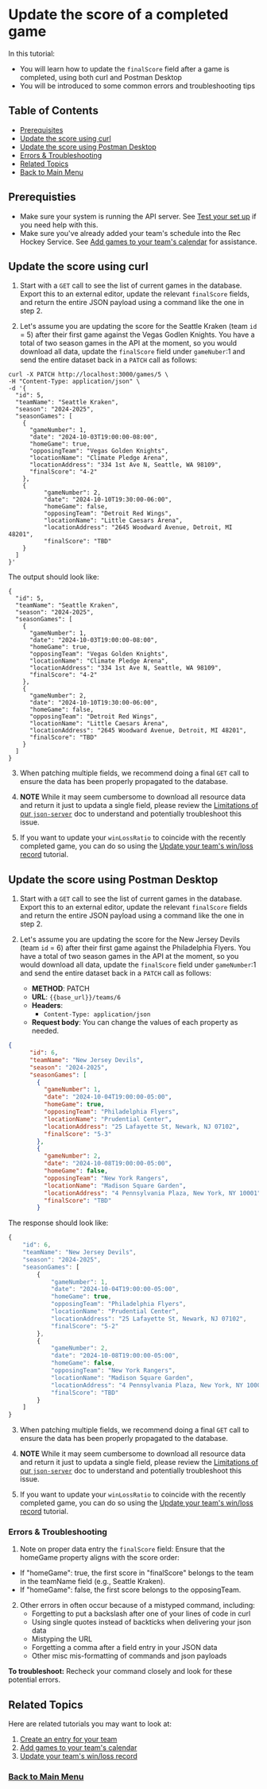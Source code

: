 # Update the score of a completed game

In this tutorial:

- You will learn how to update the `finalScore` field after a game is completed, using both
curl and Postman Desktop
- You will be introduced to some common errors and troubleshooting tips

## Table of Contents
- [Prerequisites](#1)
- [Update the score using curl](#2)
- [Update the score using Postman Desktop](#3)
- [Errors & Troubleshooting](#4)
- [Related Topics](#5)
- [Back to Main Menu](nav.md)

<a id="1"></a>
## Prerequisties

- Make sure your system is running the API server. See [Test your set up](test-system.md) if you need help with this.
- Make sure you've already added your team's schedule into the Rec Hockey Service. See [Add games to your team's calendar](tut-add-games.md) for assistance.

<a id="2"></a>
## Update the score using curl

1. Start with a `GET` call to see the list of current games in the database. Export this to an external editor, update the relevant `finalScore` fields, and return the entire JSON payload using a command like the one in step 2.

2. Let's assume you are updating the score for the Seattle Kraken (team `id` = 5) after their first game against the Vegas Godlen Knights. You have a total of two season games in the API at the moment, so you would download all data, update the `finalScore` field under `gameNuber`:1 and send the entire dataset back in a `PATCH` call as follows:

```shell
curl -X PATCH http://localhost:3000/games/5 \
-H "Content-Type: application/json" \
-d '{
  "id": 5,
  "teamName": "Seattle Kraken",
  "season": "2024-2025",
  "seasonGames": [
    {
      "gameNumber": 1,
      "date": "2024-10-03T19:00:00-08:00",
      "homeGame": true,
      "opposingTeam": "Vegas Golden Knights",
      "locationName": "Climate Pledge Arena",
      "locationAddress": "334 1st Ave N, Seattle, WA 98109",
      "finalScore": "4-2"
    },
    {
          "gameNumber": 2,
          "date": "2024-10-10T19:30:00-06:00",
          "homeGame": false,
          "opposingTeam": "Detroit Red Wings",
          "locationName": "Little Caesars Arena",
          "locationAddress": "2645 Woodward Avenue, Detroit, MI 48201",
          "finalScore": "TBD"
    }
  ]
}'

```

The output should look like:

```shell
{
  "id": 5,
  "teamName": "Seattle Kraken",
  "season": "2024-2025",
  "seasonGames": [
    {
      "gameNumber": 1,
      "date": "2024-10-03T19:00:00-08:00",
      "homeGame": true,
      "opposingTeam": "Vegas Golden Knights",
      "locationName": "Climate Pledge Arena",
      "locationAddress": "334 1st Ave N, Seattle, WA 98109",
      "finalScore": "4-2"
    },
    {
      "gameNumber": 2,
      "date": "2024-10-10T19:30:00-06:00",
      "homeGame": false,
      "opposingTeam": "Detroit Red Wings",
      "locationName": "Little Caesars Arena",
      "locationAddress": "2645 Woodward Avenue, Detroit, MI 48201",
      "finalScore": "TBD"
    }
  ]
}
```

3. When patching multiple fields, we recommend doing a final `GET` call to ensure the data has been properly propagated to the database.

4. **NOTE** While it may seem cumbersome to download all resource data and return it just to updata a single field, please review the [Limitations of our `json-server`](xtra-limitations.md) doc to understand and potentially troubleshoot this issue.

5. If you want to update your `winLossRatio` to coincide with the recently completed game, you can do so using the [Update your team's win/loss record](tut-update-winloss.md) tutorial.

<a id="3"></a>
## Update the score using Postman Desktop

1. Start with a `GET` call to see the list of current games in the database. Export this to an external editor, update the relevant `finalScore` fields and return the entire JSON payload using a command like the one in step 2.

2. Let's assume you are updating the score for the New Jersey Devils (team `id` = 6) after their first game against the Philadelphia Flyers. You have a total of two season games in the API at the moment, so you would download all data, update the `finalScore` field under `gameNumber`:1 and send the entire dataset back in a `PATCH` call as follows:

    * **METHOD**: PATCH
    * **URL**: `{{base_url}}/teams/6`
    * **Headers**:
        * `Content-Type: application/json`
    * **Request body**:
        You can change the values of each property as needed.

```json
{
      "id": 6,
      "teamName": "New Jersey Devils",
      "season": "2024-2025",
      "seasonGames": [
        {
          "gameNumber": 1,
          "date": "2024-10-04T19:00:00-05:00",
          "homeGame": true,
          "opposingTeam": "Philadelphia Flyers",
          "locationName": "Prudential Center",
          "locationAddress": "25 Lafayette St, Newark, NJ 07102",
          "finalScore": "5-3"
        },
        {
          "gameNumber": 2,
          "date": "2024-10-08T19:00:00-05:00",
          "homeGame": false,
          "opposingTeam": "New York Rangers",
          "locationName": "Madison Square Garden",
          "locationAddress": "4 Pennsylvania Plaza, New York, NY 10001",
          "finalScore": "TBD"
        }
```

The response should look like:

```js
{
    "id": 6,
    "teamName": "New Jersey Devils",
    "season": "2024-2025",
    "seasonGames": [
        {
            "gameNumber": 1,
            "date": "2024-10-04T19:00:00-05:00",
            "homeGame": true,
            "opposingTeam": "Philadelphia Flyers",
            "locationName": "Prudential Center",
            "locationAddress": "25 Lafayette St, Newark, NJ 07102",
            "finalScore": "5-2"
        },
        {
            "gameNumber": 2,
            "date": "2024-10-08T19:00:00-05:00",
            "homeGame": false,
            "opposingTeam": "New York Rangers",
            "locationName": "Madison Square Garden",
            "locationAddress": "4 Pennsylvania Plaza, New York, NY 10001",
            "finalScore": "TBD"
        }
    ]
}
```

3. When patching multiple fields, we recommend doing a final `GET` call to ensure the data has been properly propagated to the database.

4. **NOTE** While it may seem cumbersome to download all resource data and return it just to updata a single field, please review the [Limitations of our `json-server`](xtra-limitations.md) doc to understand and potentially troubleshoot this issue.

5. If you want to update your `winLossRatio` to coincide with the recently completed game, you can do so using the [Update your team's win/loss record](tut-update-winloss.md) tutorial.

<a id="4"></a>
### Errors & Troubleshooting

1. Note on proper data entry the `finalScore` field:
Ensure that the homeGame property aligns with the score order:

  - If "homeGame": true, the first score in "finalScore" belongs to the team in the teamName field (e.g., Seattle Kraken).
  - If "homeGame": false, the first score belongs to the opposingTeam.

2. Other errors in often occur because of a mistyped command, including:
    - Forgetting to put a backslash after one of your lines of code in curl
    - Using single quotes instead of backticks when delivering your json data
    - Mistyping the URL
    - Forgetting a comma after a field entry in your JSON data
    - Other misc mis-formatting of commands and json payloads

**To troubleshoot:** Recheck your command closely and look for these potential errors.

<a id="5"></a>
## Related Topics

Here are related tutorials you may want to look at:

1. [Create an entry for your team](tut-create-team.md)
2. [Add games to your team's calendar](tut-add-games.md)
3. [Update your team's win/loss record](tut-update-winloss.md)

### [Back to Main Menu](nav.md)
